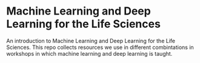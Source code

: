 # Machine Learning and Deep Learning for the Life Sciences

An introduction to Machine Learning and Deep Learning for the Life
Sciences. This repo collects resources we use in different
combintations in workshops in which machine learning and deep learning
is taught.


